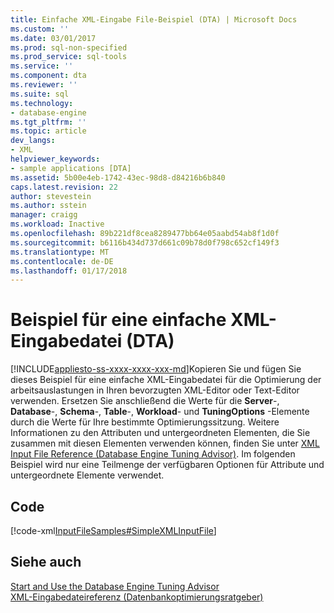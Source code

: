 ```yaml
---
title: Einfache XML-Eingabe File-Beispiel (DTA) | Microsoft Docs
ms.custom: ''
ms.date: 03/01/2017
ms.prod: sql-non-specified
ms.prod_service: sql-tools
ms.service: ''
ms.component: dta
ms.reviewer: ''
ms.suite: sql
ms.technology:
- database-engine
ms.tgt_pltfrm: ''
ms.topic: article
dev_langs:
- XML
helpviewer_keywords:
- sample applications [DTA]
ms.assetid: 5b00e4eb-1742-43ec-98d8-d84216b6b840
caps.latest.revision: 22
author: stevestein
ms.author: sstein
manager: craigg
ms.workload: Inactive
ms.openlocfilehash: 89b221df8cea8289477bb64e05aabd54ab8f1d0f
ms.sourcegitcommit: b6116b434d737d661c09b78d0f798c652cf149f3
ms.translationtype: MT
ms.contentlocale: de-DE
ms.lasthandoff: 01/17/2018
---
```

# <a name="simple-xml-input-file-sample-dta"></a>Beispiel für eine einfache XML-Eingabedatei (DTA)
[!INCLUDE[appliesto-ss-xxxx-xxxx-xxx-md](../../includes/appliesto-ss-xxxx-xxxx-xxx-md.md)]Kopieren Sie und fügen Sie dieses Beispiel für eine einfache XML-Eingabedatei für die Optimierung der arbeitsauslastungen in Ihren bevorzugten XML-Editor oder Text-Editor verwenden. Ersetzen Sie anschließend die Werte für die **Server**-, **Database**-, **Schema**-, **Table**-, **Workload**- und **TuningOptions** -Elemente durch die Werte für Ihre bestimmte Optimierungssitzung. Weitere Informationen zu den Attributen und untergeordneten Elementen, die Sie zusammen mit diesen Elementen verwenden können, finden Sie unter [XML Input File Reference &#40;Database Engine Tuning Advisor&#41;](../../tools/dta/xml-input-file-reference-database-engine-tuning-advisor.md). Im folgenden Beispiel wird nur eine Teilmenge der verfügbaren Optionen für Attribute und untergeordnete Elemente verwendet.  
  
## <a name="code"></a>Code  
 [!code-xml[InputFileSamples#SimpleXMLInputFile](../../tools/dta/codesnippet/xml/simple-xml-input-file-sa_1.xml)]  
  
## <a name="see-also"></a>Siehe auch  
 [Start and Use the Database Engine Tuning Advisor](../../relational-databases/performance/start-and-use-the-database-engine-tuning-advisor.md)   
 [XML-Eingabedateireferenz &#40;Datenbankoptimierungsratgeber&#41;](../../tools/dta/xml-input-file-reference-database-engine-tuning-advisor.md)  
  
  

